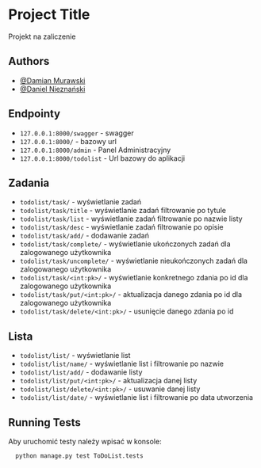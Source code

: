 # Project Title

Projekt na zaliczenie


## Authors

- [@Damian Murawski](https://www.github.com/dmurawski)
- [@Daniel Nieznański](https://www.github.com/imhart)


## Endpointy
- `127.0.0.1:8000/swagger` - swagger
- `127.0.0.1:8000/` - bazowy url
- `127.0.0.1:8000/admin` - Panel Administracyjny 
- `127.0.0.1:8000/todolist` - Url bazowy do aplikacji
## Zadania
- `todolist/task/` - wyświetlanie zadań
- `todolist/task/title` - wyświetlanie zadań filtrowanie po tytule
- `todolist/task/list` - wyświetlanie zadań filtrowanie po nazwie listy
- `todolist/task/desc` - wyświetlanie zadań filtrowanie po opisie
- `todolist/task/add/` - dodawanie zadań
- `todolist/task/complete/` - wyświetlanie ukończonych zadań dla zalogowanego użytkownika
- `todolist/task/uncomplete/` - wyświetlanie nieukończonych zadań dla zalogowanego użytkownika
- `todolist/task/<int:pk>/` - wyświetlanie konkretnego zdania po id dla zalogowanego użytkownika
- `todolist/task/put/<int:pk>/` - aktualizacja danego zdania po id dla zalogowanego użytkownika
- `todolist/task/delete/<int:pk>/` - usunięcie danego zdania po id
## Lista
- `todolist/list/` - wyświetlanie list
- `todolist/list/name/` - wyświetlanie list i filtrowanie po nazwie
- `todolist/list/add/` - dodawanie listy
- `todolist/list/put/<int:pk>/` - aktualizacja danej listy
- `todolist/list/delete/<int:pk>/` - usuwanie danej listy
- `todolist/list/date/` - wyświetlanie list i filtrowanie po data utworzenia




## Running Tests
Aby uruchomić testy należy wpisać w konsole:

```bash
  python manage.py test ToDoList.tests
```

